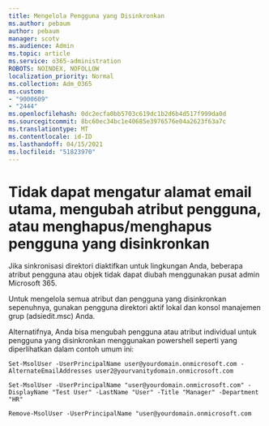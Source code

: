 ```yaml
---
title: Mengelola Pengguna yang Disinkronkan
ms.author: pebaum
author: pebaum
manager: scotv
ms.audience: Admin
ms.topic: article
ms.service: o365-administration
ROBOTS: NOINDEX, NOFOLLOW
localization_priority: Normal
ms.collection: Adm_O365
ms.custom:
- "9000609"
- "2444"
ms.openlocfilehash: 0dc2ecfa0bb5703c619dc1b2d6b4d517f999da0d
ms.sourcegitcommit: 8bc60ec34bc1e40685e3976576e04a2623f63a7c
ms.translationtype: MT
ms.contentlocale: id-ID
ms.lasthandoff: 04/15/2021
ms.locfileid: "51823970"
---
```

# <a name="unable-to-set-primary-email-address-change-user-attributes-or-removedelete-a-synchronized-user"></a>Tidak dapat mengatur alamat email utama, mengubah atribut pengguna, atau menghapus/menghapus pengguna yang disinkronkan

Jika sinkronisasi direktori diaktifkan untuk lingkungan Anda, beberapa atribut pengguna atau objek tidak dapat diubah menggunakan pusat admin Microsoft 365.

Untuk mengelola semua atribut dan pengguna yang disinkronkan sepenuhnya, gunakan pengguna direktori aktif lokal dan konsol manajemen grup (adsiedit.msc) Anda.  

Alternatifnya, Anda bisa mengubah pengguna atau atribut individual untuk pengguna yang disinkronkan menggunakan powershell seperti yang diperlihatkan dalam contoh umum ini:

`Set-MsolUser -UserPrincipalName user@yourdomain.onmicrosoft.com -AlternateEmailAddresses user2@yourvanitydomain.onmicrosoft.com`

`Set-MsolUser -UserPrincipalName "user@yourdomain.onmicrosoft.com" -DisplayName "Test User" -LastName "User" -Title "Manager" -Department "HR"`

`Remove-MsolUser -UserPrincipalName "user@yourdomain.onmicrosoft.com`
